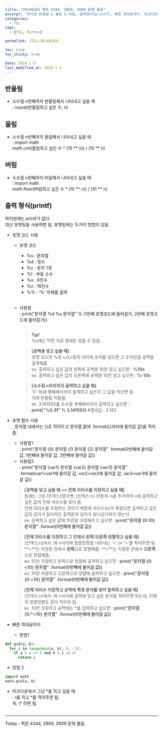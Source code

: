 ```yaml
---
title: "20240103 백준 4344, 2869, 2609 문제 풀음"
excerpt: "파이썬 반올림 & 올림 & 버림, 출력형식(printf), 빠른 최대공약수, 마크다운에서 * 적는 법"
categories:
  - TIL
tags:
  - [TIL, Python]

permalink: /TIL/20240103/

toc: true
toc_sticky: true

date: 2024-1-3
last_modified_at: 2024-1-3
---
```


## 반올림
- 소수점 n번째까지 반올림해서 나타내고 싶을 때   
  : round(반올림하고 싶은 수, n)

## 올림
- 소수점 n번째까지 올림해서 나타내고 싶을 때   
  : import math   
    math.ceil(올림하고 싶은 수 * (10 ** n)) / (10 ** n)

## 버림
- 소수점 n번째까지 버림해서 나타내고 싶을 때   
  : import math   
    math.floor(버림하고 싶은 수 * (10 ** n)) / (10 ** n)

## 출력 형식(printf)
파이썬에는 printf가 없다.   
대신 포맷팅을 사용하면 됨. 포맷팅에는 두가지 방법이 있음.   
- 포맷 코드 사용
  - 포맷 코드   
    - %s : 문자열
    - %d : 정수
    - %c : 문자 1개
    - %f : 부동 소수
    - %o : 8진수
    - %x : 16진수
    - %% : '%' 자체를 출력 
    <br><br>
  - 사용법   
    : print("문자열 %d %s 문자열" % (1번째 포맷코드에 들어갈거, 2번째 포맷코드에 들어갈거)) <br><br>
    > **Tip!** <br>
    %s에는 어떤 자료 형태든 넣을 수 있음.
  
    > **[공백을 넣고 싶을 때]** <br>
    포맷 코드의 %와 s,d,c등의 사이에 숫자를 넣으면 그 숫자만큼 공백을 출력해줌. <br>
    ex. 출력하고 싶은 값의 왼쪽에 공백을 10칸 넣고 싶으면 : **%10s** <br>
    ex. 출력하고 싶은 값의 오른쪽에 공백을 10칸 넣고 싶으면 : **%-10s**
  
    > **[소수점 n자리까지 출력하고 싶을 때]** <br>
    '0.' 뒤에 몇째짜리까지 출력하고 싶은지 그 값을 적으면 됨. <br>
    이때 반올림 적용됨. <br>
    ex. 3.141592를 소수점 셋째짜리까지 출력하고 싶으면 : **print("%0.3f" % 3.141592)**  #결과값 : 3.142

- 포맷 함수 사용   
  : 문자열 내에서는 {}로 적어두고 문자열 끝에 .format({}자리에 들어갈 값)을 적어줌.   
  - 사용법1   
    : print("문자열 {0} 문자열 {1} 문자열 {2} 문자열" .format(0번째에 들어갈 값, 1번째에 들어갈 값, 2번째에 들어갈 값))
  - 사용법2   
    : print("문자열 {var1} 문자열 {var2} 문자열 {var3} 문자열" .format(var1=var1에 들어갈 값, var2=var2에 들어갈 값, var3=var3에 들어갈 값))
    <br>
  > **[공백을 넣고 싶을 때 => 전체 자리수를 지정하고 싶을 때]** <br>
    원래는 그냥 {인덱스}였다면, {인덱스:n} 이렇게 :n을 추가하여 n에 출력하고 싶은 값의 전체 자리수를 넣어 줌. <br>
    전체 자리수를 지정하는 것이기 때문에 자리수(n)가 똑같으면 출력하고 싶은 값의 길이가 달라져도 출력문의 길이가 왔다갔다하지 않는다. <br>
    ex. 출력하고 싶은 값에 10칸을 지정해주고 싶으면 : **print("문자열 {0:10} 문자열" .format(0번째에 들어갈 값))** <br>

  > **[전체 자리수를 지정하고 그 안에서 왼쪽/오른쪽 정렬하고 싶을 때]** <br>
    {인덱스:n}에서 :와 n사이에 정렬방향을 나타내는 '<' or '>'를 적어주면 됨.<br>
    **<**는 지정된 칸에서 **왼쪽**으로 정렬해줌. **>**는 지정된 칸에서 **오른쪽**으로 정렬해줌. <br>
    ex. 10칸 지정하고 왼쪽으로 정렬해 출력하고 싶으면 : **print("문자열 {0:<10} 문자열" .format(0번째에 들어갈 값))** <br>
    ex. 10칸 지정하고 오른쪽으로 정렬해 출력하고 싶으면 : **print("문자열 {0:>10} 문자열" .format(0번째에 들어갈 값))** <br>

  > **[전체 자리수 지정하고 공백에 특정 문자를 넣어 출력하고 싶을 때]** <br>
    {인덱스:n}에서 :와 n사이에 공백에 넣고 싶은 문자를 적어주면 되는데, 이때 꼭 정렬방향도 같이 적어야 됨. <br>
    ex. 10칸 지정하고 공백에는 \*를 입력하고 싶으면 : **print("문자열 {0:\*>10} 문자열" .format(0번째에 들어갈 값))** <br>

- 빠른 최대공약수   
  - 방법1   
```python
def gcd(a, b):
  for i in range(min(a, b), 0, -1):
    if a % i == 0 and b % i == 0:
      return i
```
  - 방법 2
```python
import math
math.gcd(a, b)
```

- 마크다운에서 그냥 \*를 적고 싶을 때   
  : \\를 적고 \*를 적어주면 됨.   
    즉, \\\* 하면 됨.
<br><br>
<hr/>
Today : 백준 4344, 2869, 2609 문제 풀음.
  
